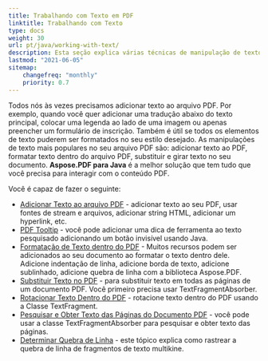 ```yaml
---
title: Trabalhando com Texto em PDF 
linktitle: Trabalhando com Texto
type: docs
weight: 30
url: pt/java/working-with-text/
description: Esta seção explica várias técnicas de manipulação de texto. Aprenda a adicionar, substituir, girar, pesquisar texto usando Aspose.PDF e Java.
lastmod: "2021-06-05"
sitemap:
    changefreq: "monthly"
    priority: 0.7
---
```


Todos nós às vezes precisamos adicionar texto ao arquivo PDF. Por exemplo, quando você quer adicionar uma tradução abaixo do texto principal, colocar uma legenda ao lado de uma imagem ou apenas preencher um formulário de inscrição. Também é útil se todos os elementos de texto puderem ser formatados no seu estilo desejado. As manipulações de texto mais populares no seu arquivo PDF são: adicionar texto ao PDF, formatar texto dentro do arquivo PDF, substituir e girar texto no seu documento. **Aspose.PDF para Java** é a melhor solução que tem tudo que você precisa para interagir com o conteúdo PDF.

Você é capaz de fazer o seguinte:

- [Adicionar Texto ao arquivo PDF](/pdf/java/add-text-to-pdf-file/) - adicionar texto ao seu PDF, usar fontes de stream e arquivos, adicionar string HTML, adicionar um hyperlink, etc.
- [PDF Tooltip](/pdf/java/pdf-tooltip/) - você pode adicionar uma dica de ferramenta ao texto pesquisado adicionando um botão invisível usando Java.
- [Formatação de Texto dentro do PDF](/pdf/java/text-formatting-inside-pdf/) - Muitos recursos podem ser adicionados ao seu documento ao formatar o texto dentro dele. Adicione indentação de linha, adicione borda de texto, adicione sublinhado, adicione quebra de linha com a biblioteca Aspose.PDF.
- [Substituir Texto no PDF](/pdf/java/replace-text-in-pdf/) - para substituir texto em todas as páginas de um documento PDF. Você primeiro precisa usar TextFragmentAbsorber.
- [Rotacionar Texto Dentro do PDF](/pdf/java/rotate-text-inside-pdf/) - rotacione texto dentro do PDF usando a Classe TextFragment.
- [Pesquisar e Obter Texto das Páginas do Documento PDF](/pdf/java/search-and-get-text-from-pdf/) - você pode usar a classe TextFragmentAbsorber para pesquisar e obter texto das páginas.
- [Determinar Quebra de Linha](/pdf/java/determine-line-break/) - este tópico explica como rastrear a quebra de linha de fragmentos de texto multikine.